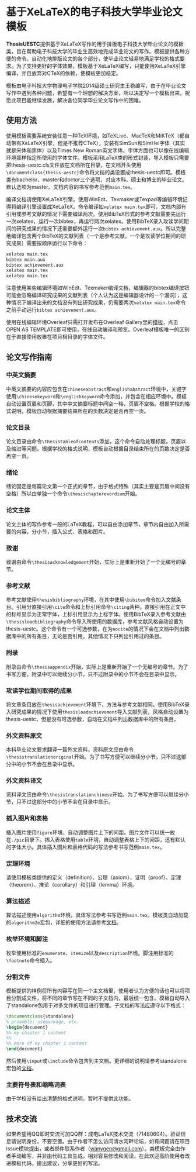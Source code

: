 # 基于XeLaTeX的电子科技大学毕业论文模板

**ThesisUESTC**提供基于XeLaTeX写作的用于排版电子科技大学毕业论文的模板类，旨在帮助电子科技大学的毕业生高效地完成毕业论文的写作。模板提供各种方便的命令，自动化地排版论文的各个部分，使毕业论文轻易地满足学校的格式要求。为了支持更好的字体效果，模板基于XeLaTeX编写，只能使用XeLaTeX引擎编译，并且放弃对CTeX的依赖，使模板更加稳定。

模板由电子科技大学物理电子学院2014级硕士研究生王稳编写，由于在毕业论文写作中遇到各种问题，希望有一个理想的解决方案，所以决定写一个模板出来。祝愿此项目能继续发展，解决各位同学毕业论文写作中的困难。

## 使用方法
使用模板需要系统安装任意一种TeX环境，如TeXLive、MacTeX和MiKTeX（都自动带有XeLaTeX引擎，但是不推荐CTeX），安装有SimSun和SimHei字体（其实就是宋体和黑体）以及Times New Roman英文字体。字体方面也可以像在线编辑环境那样指定所使用的字体文件。模板采用LaTeX类的形式封装，导入模板只需要把thesis-uestc.cls文件放在文档所在目录，在文档开头使用`\documentclass{thesis-uestc}`命令将文档的类设置成thesis-uestc即可。模板类有bachelor、master和doctor三个选项，对应本科、硕士和博士的毕业论文。默认选项为master。文档内容的书写参考范例`main.tex`。

编译文档请使用XeLaTeX引擎。使用WinEdt、Texmaker或Texpad等编辑环境记得将编译引擎设置成XeLaTeX。命令编译如`xelatex main.tex`即可，文档内部有引用或参考文献的情况下需要编译两次。使用BibTeX形式的参考文献需要先运行一次xelatex，运行一次bibtex，再运行两次xelatex。使用BibTeX录入攻读学问期间的研究成果的情况下还需要额外运行一次`bibtex achievement.aux`。所以完整地编译包含两个BibTeX的文献列表（一个是参考文献，一个是攻读学位期间的研究成果）需要按顺序运行以下命令：

```bash
xelatex main.tex
bibtex main.aux
bibtex achievement.aux
xelatex main.tex
xelatex main.tex
```

注意使用某些编辑环境如WinEdt、Texmaker编译文档，编辑器的bibtex编译按钮可能会忽略编译研究成果的文献列表（个人认为这是编辑器设计的一个漏洞），这种情况下编译出来的文档没有列出研究成果，仍需要两次`xelatex main.tex`命令之前手动运行`bibtex achievement.aux`。

使用在线编辑环境Overleaf只需打开发布在Overleaf Gallery里的[模板](https://www.overleaf.com/latex/templates/uestc-thesis-template/nwpkhtrtjhrg)，点击OPEN AS TEMPLATE即可使用，在线自动编译和预览。Overleaf模板唯一的区别在于直接使用放置在项目根目录的字体文件。

## 论文写作指南

### 中英文摘要

中英文摘要的内容应包含在`chineseabstract`和`englishabstract`环境中，关键字使用`\chinesekeyword`和`\englishkeyword`命令添加，并包含在相应环境中。模板自动设置页眉和页脚，其中中文摘要标题中间空一格，页眉不空格。根据学校的格式说明，模板自动根据摘要结束所在的页数决定是否再空一页。

### 论文目录

论文目录由命令`\thesistableofcontents`添加，这个命令自动处理标题，页眉以及缩进等问题。根据学校的格式说明，模板自动根据目录结束所在的页数决定是否再空一页。

### 绪论

绪论固定是每篇论文第一个正式的章节，由于格式特殊（其实主要是页眉中间没有空格）所以由单独一个命令`\thesischapterexordium`开始。

### 论文主体

论文主体的写作参考一般的LaTeX教程，可以自由添加章节，章节内自由加入所需要的内容，分小节，插入公式、表格和图片。

### 致谢

致谢由命令`\thesisacknowledgement`开始，实际上是重新开始了一个无编号的章节。

### 参考文献

参考文献使用`thesisbibliography`环境，在其中使用`\bibitem`命令加入文献条目。引用分直接引用`\cite`命令和上标引用命令`\citing`两种。直接引用在正文中的标号显示为正常字体，上标引用显示为上标字体。使用BibTeX录入参考文献由`\thesisloadbibliography`命令导入所使用的数据库，参考文献风格自动设置为thesis-uestc。这个命令有一个可选参数，在为`nocite`的情况下会在文档中列出数据库中的所有条目，无论是否引用。其他情况下只列出引用过的条目。

### 附录

附录由命令`\thesisappendix`开始，实际上是重新开始了一个无编号的章节。为了书写方便，附录中可以继续分小节，只不过附录中的小节不会在目录中显示。

### 攻读学位期间取得的成果

将文章条目放在`thesisachievement`环境下，方法与参考文献相同。使用BibTeX录入研究成果的情况下使用`thesisloadachievement`导入文献列表，风格自动设置为thesis-uestc，但是没有可选参数，自动在文档中列出数据库中的所有条目。

### 外文资料原文

本科毕业论文要求翻译一篇外文资料，资料原文应由命令`\thesistranslationoriginal`开始。为了书写方便可以继续分小节，只不过这部分中的小节不会在目录中显示。

### 外文资料译文

资料译文应由命令`\thesistranslationchinese`开始。为了书写方便可以继续分小节，只不过这部分中的小节不会在目录中显示。

### 插入图片和表格

插入图片使用`figure`环境，自动调整图片上下的间距。图片文件可以统一放在`./pic`目录下。插入表格使用`table`环境，自动调整表格上下的间距，还有默认的字体大小。具体插入图片和表格代码的写法参考书写范例`main.tex`。

### 定理环境

请使用模板类提供的定义（definition）、公理（axiom）、证明（proof）、定理（theorem）、推论（corollary）和引理（lemma）环境。

### 算法描述

算法描述使用`algorithm`环境，具体写法参考书写范例`main.tex`。模板类自动加载的`algorithm2e`宏包，详细的使用方法请参考[文档](http://mirrors.ustc.edu.cn/CTAN/macros/latex/contrib/algorithm2e/doc/algorithm2e.pdf)。

### 枚举环境和脚注

枚举使用标准的`enumerate`、`itemize`以及`description`环境。脚注用标准的`\footnote`命令插入。

### 分割文件

模板提供的样例将所有内容写在同一个主文档里，使用者认为方便的话也可以将项目分割成文件，将不同的章节写在不同的子文档内，最后统一包含。模板自动导入了standalone包用于对多文件的项目进行管理。子文档的写法应遵守以下格式：

```latex
\documentclass{standalone}
% preamble: usepackage, etc.
\begin{document}
%% my chapter 1 content
%%
%% more of my chapter 1 content
\end{document}
```

然后使用`\input`或`\include`命令包含到主文档。更详细的说明请参考standalone宏包的[文档](https://mirrors.tuna.tsinghua.edu.cn/CTAN/macros/latex/contrib/standalone/standalone.pdf)。

### 主要符号表和缩略词表

由于学校没有给出清楚的格式说明，暂时不提供此功能。

## 技术交流

如果希望用QQ即时交流可加QQ群：成电LaTeX技术交流（71480604）。验证信息请说明身份，不要空置。由于作者不怎么访问清水河畔论坛，如有问题请在项目issue模块提出，或者邮件联系作者（wanygen@gmail.com）。类模板完全由作者手动编写，并非由代码工具生成，相对容易修改和阅读。在此欢迎高阶使用者改进模板代码，提出建议，分享更好的写法。
